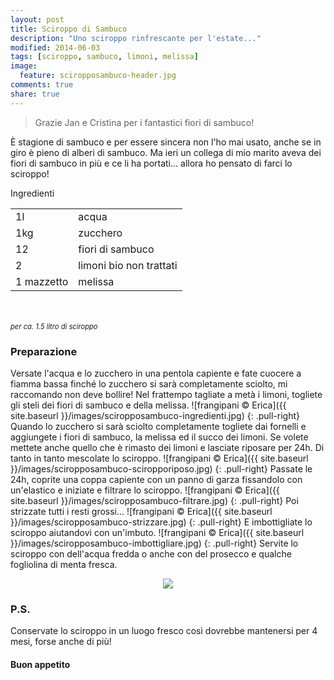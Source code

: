 ```yaml
---
layout: post
title: Sciroppo di Sambuco
description: "Uno sciroppo rinfrescante per l'estate..."
modified: 2014-06-03
tags: [sciroppo, sambuco, limoni, melissa]
image:
  feature: sciropposambuco-header.jpg
comments: true
share: true
---
```


> Grazie Jan e Cristina per i fantastici fiori di sambuco!

È stagione di sambuco e per essere sincera non l'ho mai usato, anche se in giro è pieno di alberi di sambuco. Ma ieri un collega di mio marito aveva dei fiori di sambuco in più e ce li ha portati... allora ho pensato di farci lo sciroppo! 


<div class="ingredients">
  <div class="ingredients-title">Ingredienti</div>
  <table>
    <tbody>
      <tr>
        <td>1l</td>
        <td>acqua</td>
      </tr>
      <tr>
        <td>1kg</td>
        <td>zucchero</td>
      </tr>
      <tr>
        <td>12</td>
        <td>fiori di sambuco</td>
      </tr>
      <tr>
        <td>2</td>
        <td>limoni bio non trattati</td>
      </tr>
      <tr>
        <td>1 mazzetto</td>
        <td>melissa</td>   
      </tr>
    </tbody>
  </table>
  <br></br>
  <i class="pull-right" style="font-size: 80%;">per ca. 1.5 litro di sciroppo</i>
</div>


<h3>
  <font color="grey">
    <i class="icon-cogs"></i>
  </font> Preparazione
</h3>

Versate l'acqua e lo zucchero in una pentola capiente e fate cuocere a fiamma bassa finché lo zucchero si sarà completamente sciolto, mi raccomando non deve bollire!
Nel frattempo tagliate a metà i limoni, togliete gli steli dei fiori di sambuco e della melissa.
![frangipani © Erica]({{ site.baseurl }}/images/sciropposambuco-ingredienti.jpg)
{: .pull-right}
Quando lo zucchero si sarà sciolto completamente togliete dai fornelli e aggiungete i fiori di sambuco, la melissa ed il succo dei limoni. Se volete mettete anche quello che è rimasto dei limoni e lasciate riposare per 24h. Di tanto in tanto mescolate lo sciroppo.
![frangipani © Erica]({{ site.baseurl }}/images/sciropposambuco-sciropporiposo.jpg)
{: .pull-right}
Passate le 24h, coprite una coppa capiente con un panno di garza fissandolo con un'elastico e iniziate e filtrare lo sciroppo.
![frangipani © Erica]({{ site.baseurl }}/images/sciropposambuco-filtrare.jpg)
{: .pull-right}
Poi strizzate tutti i resti grossi...
![frangipani © Erica]({{ site.baseurl }}/images/sciropposambuco-strizzare.jpg)
{: .pull-right}
E imbottigliate lo sciroppo aiutandovi con un'imbuto.
![frangipani © Erica]({{ site.baseurl }}/images/sciropposambuco-imbottigliare.jpg)
{: .pull-right}
Servite lo sciroppo con dell'acqua fredda o anche con del prosecco e qualche fogliolina di menta fresca.

<div style="text-align: center;">
  <img src="{{ site.baseurl }}/images/sciropposambuco.jpg" />
</div>



<h3>
  <font color="#FFCC00">
    <i class="icon-lightbulb"></i>
  </font> P.S.
</h3>

Conservate lo sciroppo in un luogo fresco così dovrebbe mantenersi per 4 mesi, forse anche di più! 

<h4>Buon appetito
  <font color="red">
    <i class="icon-smile"></i>
  </font>
</h4>
